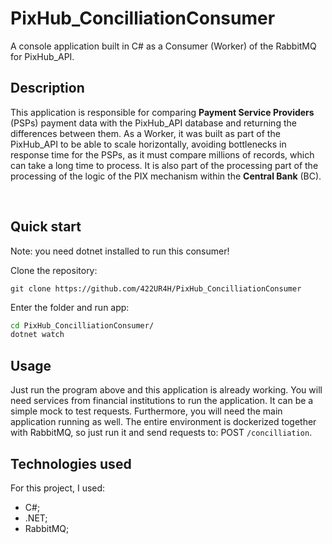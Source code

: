 # PixHub_ConcilliationConsumer

A console application built in C# as a Consumer (Worker) of the RabbitMQ for PixHub_API.

## Description

This application is responsible for comparing **Payment Service Providers** (PSPs) payment data with the PixHub_API database and returning the differences between them.
As a Worker, it was built as part of the PixHub_API to be able to scale horizontally, avoiding bottlenecks in response time for the PSPs, as it must compare millions of records, which can take a long time to process.
It is also part of the processing part of the processing of the logic of the PIX mechanism within the **Central Bank** (BC).

<br />

## Quick start

Note: you need dotnet installed to run this consumer!

Clone the repository:

`git clone https://github.com/422UR4H/PixHub_ConcilliationConsumer`


Enter the folder and run app:

```bash
cd PixHub_ConcilliationConsumer/
dotnet watch
```

## Usage

Just run the program above and this application is already working. You will need services from financial institutions to run the application. It can be a simple mock to test requests.
Furthermore, you will need the main application running as well. The entire environment is dockerized together with RabbitMQ, so just run it and send requests to: POST `/concilliation`.


## Technologies used

For this project, I used:

- C#;
- .NET;
- RabbitMQ;
